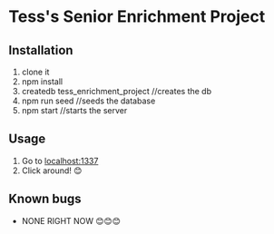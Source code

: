 # Tess's Senior Enrichment Project

## Installation
1. clone it
2. npm install
3. createdb tess_enrichment_project //creates the db
4. npm run seed //seeds the database
5. npm start //starts the server

## Usage
1. Go to [localhost:1337](localhost:1337)
2. Click around! 😊

## Known bugs
- NONE RIGHT NOW 😊😊😊
